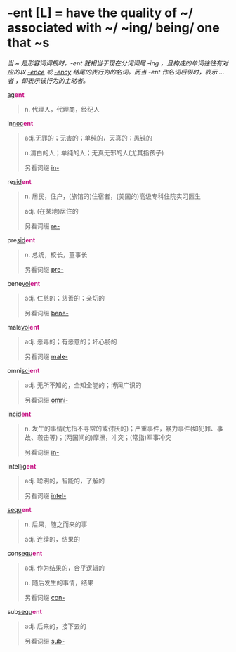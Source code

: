 # -ent [L] = have the quality of ~/ associated with ~/ ~ing/ being/ one that ~s

*当 ~ 是形容词词根时，-ent 就相当于现在分词词尾 -ing ，且构成的单词往往有对应的以 [-ence](-ence.md) 或 [-ency](-ence.md) 结尾的表行为的名词。而当 -ent 作名词后缀时，表示 ...者 ，即表示该行为的主动者。*

[ag](_ag_.md)<b style="color: #C71585;">ent</b>
> n. 代理人，代理商，经纪人

in[noc](_noc_.md)<b style="color: #C71585;">ent</b>
> adj.无罪的；无害的；单纯的，天真的；愚钝的 
>
> n.清白的人；单纯的人；无真无邪的人(尤其指孩子)
>
> 另看词缀 [in-](in-.1.md)

re[sid](_sid_.md)<b style="color: #C71585;">ent</b>
> n. 居民，住户，(旅馆的)住宿者，(美国的)高级专科住院实习医生
>
> adj. (在某地)居住的
>
> 另看词缀 [re-](re-.md)

pre[sid](_sid_.md)<b style="color: #C71585;">ent</b>
> n. 总统，校长，董事长
>
> 另看词缀 [pre-](pre-.md)

bene[vol](_vol_.md)<b style="color: #C71585;">ent</b>
> adj. 仁慈的；慈善的；亲切的
>
> 另看词缀 [bene-](bene-.md)

male[vol](_vol_.md)<b style="color: #C71585;">ent</b>
> adj. 恶毒的；有恶意的；坏心肠的
>
> 另看词缀 [male-](mal-.md)

omni[sci](_sci_.md)<b style="color: #C71585;">ent</b>
> adj. 无所不知的，全知全能的；博闻广识的
>
> 另看词缀 [omni-](omni-.md)

in[cid](_cad_.md)<b style="color: #C71585;">ent</b>
> n. 发生的事情(尤指不寻常的或讨厌的)；严重事件，暴力事件(如犯罪、事故、袭击等)；(两国间的)摩擦，冲突；(常指)军事冲突
>
> 另看词缀 [in-](in-.2.md)

intel[lig](_lect_.md)<b style="color: #C71585;">ent</b>
> adj. 聪明的，智能的，了解的
>
> 另看词缀 [intel-](inter-.md)

[sequ](_sequ_.md)<b style="color: #C71585;">ent</b>
> n. 后果，随之而来的事
>
> adj. 连续的，结果的

con[sequ](_sequ_.md)<b style="color: #C71585;">ent</b>
> adj. 作为结果的，合乎逻辑的
>
> n. 随后发生的事情，结果
>
> 另看词缀 [con-](com-.md)

sub[sequ](_sequ_.md)<b style="color: #C71585;">ent</b>
> adj. 后来的，接下去的
>
> 另看词缀 [sub-](sub-.md)